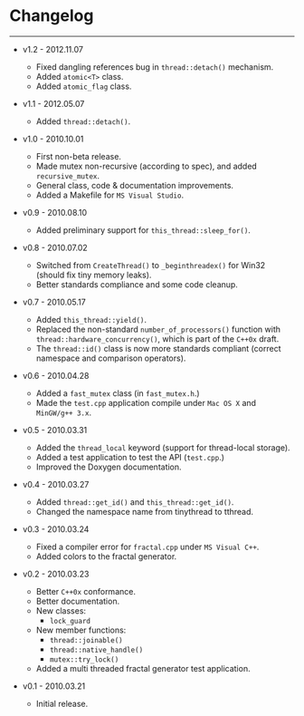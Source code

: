 # Changelog #
-------------

- v1.2 - 2012.11.07
    - Fixed dangling references bug in `thread::detach()` mechanism.
    - Added `atomic<T>` class.
    - Added `atomic_flag` class.

- v1.1 - 2012.05.07
    - Added `thread::detach()`.

- v1.0 - 2010.10.01
    - First non-beta release.
    - Made mutex non-recursive (according to spec), and added `recursive_mutex`.
    - General class, code & documentation improvements.
    - Added a Makefile for `MS Visual Studio`.

- v0.9 - 2010.08.10
    - Added preliminary support for `this_thread::sleep_for()`.

- v0.8 - 2010.07.02
    - Switched from `CreateThread()` to `_beginthreadex()` for Win32 (should fix
      tiny memory leaks).
    - Better standards compliance and some code cleanup.

- v0.7 - 2010.05.17
    - Added `this_thread::yield()`.
    - Replaced the non-standard `number_of_processors()` function with
      `thread::hardware_concurrency()`, which is part of the `C++0x` draft.
    - The `thread::id()` class is now more standards compliant (correct namespace
      and comparison operators).

- v0.6 - 2010.04.28
    - Added a `fast_mutex` class (in `fast_mutex.h`.)
    - Made the `test.cpp` application compile under `Mac OS X` and `MinGW/g++ 3.x`.

- v0.5 - 2010.03.31
    - Added the `thread_local` keyword (support for thread-local storage).
    - Added a test application to test the API (`test.cpp`.)
    - Improved the Doxygen documentation.

- v0.4 - 2010.03.27
    - Added `thread::get_id()` and `this_thread::get_id()`.
    - Changed the namespace name from tinythread to tthread.

- v0.3 - 2010.03.24
    - Fixed a compiler error for `fractal.cpp` under `MS Visual C++`.
    - Added colors to the fractal generator.

- v0.2 - 2010.03.23
    - Better `C++0x` conformance.
    - Better documentation.
    - New classes:
        - `lock_guard`
    - New member functions:
        - `thread::joinable()`
        - `thread::native_handle()`
        - `mutex::try_lock()`
    - Added a multi threaded fractal generator test application.

- v0.1 - 2010.03.21
    - Initial release.


